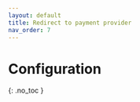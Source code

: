 ```yaml
---
layout: default
title: Redirect to payment provider
nav_order: 7
---
```


# Configuration
{: .no_toc }
